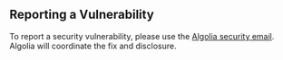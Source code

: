 ## Reporting a Vulnerability

To report a security vulnerability, please use the [Algolia security email](security@algolia.com). Algolia will coordinate the fix and disclosure.